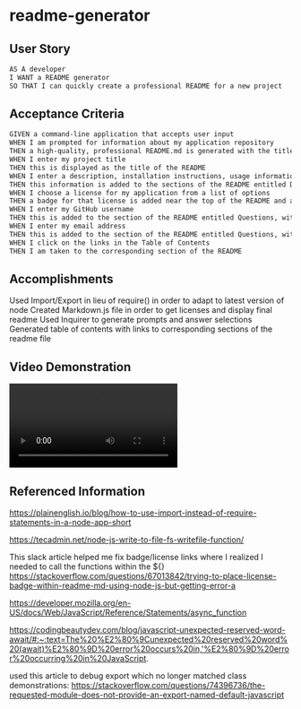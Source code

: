 # readme-generator

## User Story

```md
AS A developer
I WANT a README generator
SO THAT I can quickly create a professional README for a new project
```

## Acceptance Criteria

```md
GIVEN a command-line application that accepts user input
WHEN I am prompted for information about my application repository
THEN a high-quality, professional README.md is generated with the title of my project and sections entitled Description, Table of Contents, Installation, Usage, License, Contributing, Tests, and Questions
WHEN I enter my project title
THEN this is displayed as the title of the README
WHEN I enter a description, installation instructions, usage information, contribution guidelines, and test instructions
THEN this information is added to the sections of the README entitled Description, Installation, Usage, Contributing, and Tests
WHEN I choose a license for my application from a list of options
THEN a badge for that license is added near the top of the README and a notice is added to the section of the README entitled License that explains which license the application is covered under
WHEN I enter my GitHub username
THEN this is added to the section of the README entitled Questions, with a link to my GitHub profile
WHEN I enter my email address
THEN this is added to the section of the README entitled Questions, with instructions on how to reach me with additional questions
WHEN I click on the links in the Table of Contents
THEN I am taken to the corresponding section of the README
```

## Accomplishments
Used Import/Export in lieu of require() in order to adapt to latest version of node
Created Markdown.js file in order to get licenses and display final readme
Used Inquirer to generate prompts and answer selections
Generated table of contents with links to corresponding sections of the readme file

## Video Demonstration
![End to End](./artifacts/ReadmeGeneratorDemo.mov)

## Referenced Information
https://plainenglish.io/blog/how-to-use-import-instead-of-require-statements-in-a-node-app-short

https://tecadmin.net/node-js-write-to-file-fs-writefile-function/

This slack article helped me fix badge/license links where I realized I needed to call the functions within the ${}
https://stackoverflow.com/questions/67013842/trying-to-place-license-badge-within-readme-md-using-node-js-but-getting-error-a

https://developer.mozilla.org/en-US/docs/Web/JavaScript/Reference/Statements/async_function

https://codingbeautydev.com/blog/javascript-unexpected-reserved-word-await/#:~:text=The%20%E2%80%9Cunexpected%20reserved%20word%20(await)%E2%80%9D%20error%20occurs%20in,'%E2%80%9D%20error%20occurring%20in%20JavaScript.

used this article to debug export which no longer matched class demonstrations:
https://stackoverflow.com/questions/74396736/the-requested-module-does-not-provide-an-export-named-default-javascript